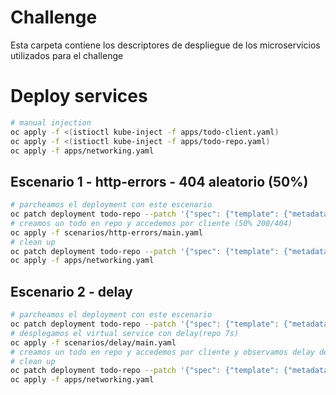 # Challenge
Esta carpeta contiene los descriptores de despliegue de los microservicios utilizados para el challenge

# Deploy services
``` bash
# manual injection
oc apply -f <(istioctl kube-inject -f apps/todo-client.yaml)
oc apply -f <(istioctl kube-inject -f apps/todo-repo.yaml)
oc apply -f apps/networking.yaml
```

## Escenario 1 - http-errors - 404 aleatorio (50%)
``` bash
# parcheamos el deployment con este escenario
oc patch deployment todo-repo --patch '{"spec": {"template": {"metadata": {"labels": {"version": "http-errors"}}}}}'
# creamos un todo en repo y accedemos por cliente (50% 200/404)
oc apply -f scenarios/http-errors/main.yaml
# clean up
oc patch deployment todo-repo --patch '{"spec": {"template": {"metadata": {"labels": {"version": "all-ok"}}}}}'
oc apply -f apps/networking.yaml
```

## Escenario 2 - delay
``` bash
# parcheamos el deployment con este escenario
oc patch deployment todo-repo --patch '{"spec": {"template": {"metadata": {"labels": {"version": "delay"}}}}}'
# desplegamos el virtual service con delay(repo 7s)
oc apply -f scenarios/delay/main.yaml
# creamos un todo en repo y accedemos por cliente y observamos delay de 7s (inspect, network view)
# clean up
oc patch deployment todo-repo --patch '{"spec": {"template": {"metadata": {"labels": {"version": "all-ok"}}}}}'
oc apply -f apps/networking.yaml
```